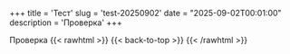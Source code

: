 +++
title = 'Тест'
slug = 'test-20250902'
date = "2025-09-02T00:01:00"
description = 'Проверка'
+++

Проверка
{{< rawhtml >}}
{{< back-to-top >}}
{{< /rawhtml >}}
